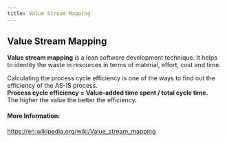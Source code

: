 ```yaml
---
title: Value Stream Mapping
---
```

## Value Stream Mapping
**Value stream mapping** is a lean software development technique. It helps to identity the waste in resources in terms of material, effort, cost and time.  

Calculating the process cycle efficiency is one of the ways to find out the efficiency of the AS-IS process.  
**Process cycle efficiency = Value-added time spent / total cycle time.**   
The higher the value the better the efficiency.  

#### More Information:
https://en.wikipedia.org/wiki/Value_stream_mapping
